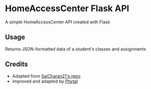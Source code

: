 # HomeAccessCenter Flask API
A simple HomeAccessCenter API created with Flask
## Usage
Returns JSON-formatted data of a student's classes and assignments
## Credits
* Adapted from [SaiCharan21's repo](https://github.com/SaiCharan21/HomeAccessCenter-API)
* Improved and adapted by [Phytal](https://github.com/Phytal)